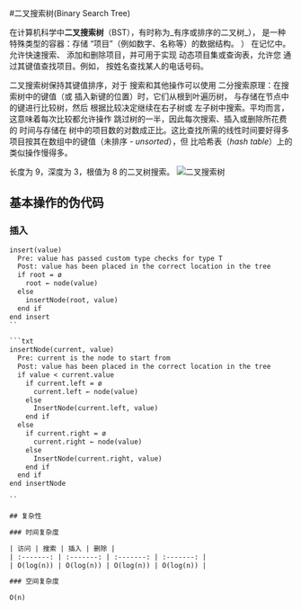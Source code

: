 #二叉搜索树(Binary Search Tree)

在计算机科学中**二叉搜索树**（BST），有时称为_有序或排序的二叉树_），
是一种特殊类型的容器：存储
“项目”（例如数字、名称等）的数据结构。 ） 在记忆中。允许快速搜索、
添加和删​​除项目，并可用于实现
动态项目集或查询表，允许您
通过其键值查找项目。例如，
按姓名查找某人的电话号码。

二叉搜索树保持其键值排序，对于
搜索和其他操作可以使用
二分搜索原理：在搜索树中的键值（或
插入新键的位置）时，它们从根到叶遍历树，
与存储在节点中的键进行比较树，然后
根据比较决定继续在右子树或
左子树中搜索。平均而言，这意味着每次比较都允许操作
跳过树的一半，因此每次搜索、插入或删除所花费的
时间与存储在
树中的项目数的对数成正比。这比查找所需的线性时间要好得多
项目按其在数组中的键值（未排序 - _unsorted_），但
比哈希表（_hash table_）上的类似操作慢得多。

长度为 9，深度为 3，根值为 8 的二叉树搜索。
![二叉搜索树](https://upload.wikimedia.org/wikipedia/commons/d/da/Binary_search_tree.svg)

## 基本操作的伪代码
### 插入

```txt
insert(value)
  Pre: value has passed custom type checks for type T
  Post: value has been placed in the correct location in the tree
  if root = ø
    root ← node(value)
  else
    insertNode(root, value)
  end if
end insert
``

```txt
insertNode(current, value)
  Pre: current is the node to start from
  Post: value has been placed in the correct location in the tree
  if value < current.value
    if current.left = ø
      current.left ← node(value)
    else
      InsertNode(current.left, value)
    end if
  else
    if current.right = ø
      current.right ← node(value)
    else
      InsertNode(current.right, value)
    end if
  end if
end insertNode

``

## 复杂性

### 时间复杂度

| 访问 | 搜索 | 插入 | 删除 |
| :-------: | :-------: | :-------: | :-------: |
| O(log(n)) | O(log(n)) | O(log(n)) | O(log(n)) |

### 空间复杂度

O(n)